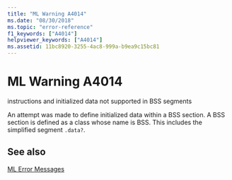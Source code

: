 ```yaml
---
title: "ML Warning A4014"
ms.date: "08/30/2018"
ms.topic: "error-reference"
f1_keywords: ["A4014"]
helpviewer_keywords: ["A4014"]
ms.assetid: 11bc8920-3255-4ac8-999a-b9ea9c15bc81
---
```

# ML Warning A4014

instructions and initialized data not supported in BSS segments

An attempt was made to define initialized data within a BSS section.  A BSS section is defined as a class whose name is BSS.  This includes the simplified segment `.data?`.

## See also

[ML Error Messages](../../assembler/masm/ml-error-messages.md)<br/>
